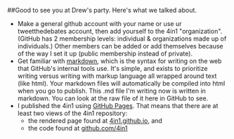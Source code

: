 ##Good to see you at Drew's party. Here's what we talked about.

- Make a general github account with your name or use ur tweetthedebates account, then add yourself to the 4in1 "organization". (GitHub has 2 membership levels: individual & organizations made up of individuals.) Other members can be added or add themselves because of the way I set it up (public membership instead of private).
- Get familiar with [markdown](https://help.github.com/articles/markdown-basics), which is the syntax for writing on the web that GitHub's internal tools use. It's simple, and exists to prioritize writing versus writing with markup language all wrapped around text (like html). Your markdown files will automatically be compiled into html when you go to publish. This .md file I'm writing now is written in markdown. You can look at the raw file of it here in GitHub to see.
- I published the 4in1 using [GitHub Pages](https://help.github.com/articles/user-organization-and-project-pages). That means that there are at least two views of the 4in1 repository:
    + the rendered page found at [4in1.github.io](http://4in1.github.io), and
    + the code found at [github.com/4in1](http://github.com/4in1)